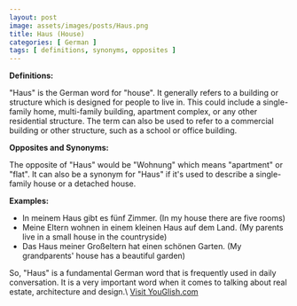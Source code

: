 ```yaml
---
layout: post
image: assets/images/posts/Haus.png
title: Haus (House)
categories: [ German ]
tags: [ definitions, synonyms, opposites ]
---
```


**Definitions:**

"Haus" is the German word for "house". It generally refers to a building or structure which is designed for people to live in. This could include a single-family home, multi-family building, apartment complex, or any other residential structure. The term can also be used to refer to a commercial building or other structure, such as a school or office building.

**Opposites and Synonyms:**

The opposite of "Haus" would be "Wohnung" which means "apartment" or "flat". It can also be a synonym for "Haus" if it's used to describe a single-family house or a detached house.

**Examples:**

- In meinem Haus gibt es fünf Zimmer. (In my house there are five rooms)
- Meine Eltern wohnen in einem kleinen Haus auf dem Land. (My parents live in a small house in the countryside)
- Das Haus meiner Großeltern hat einen schönen Garten. (My grandparents' house has a beautiful garden)

So, "Haus" is a fundamental German word that is frequently used in daily conversation. It is a very important word when it comes to talking about real estate, architecture and design.\ <a id="yg-widget-0" class="youglish-widget" data-query="Haus" data-lang="german" data-components="8412" data-auto-start="0" data-bkg-color="theme_light" data-title="How%20to%20pronounce%20Haus%20in%20German"  rel="nofollow" href="https://youglish.com">Visit YouGlish.com</a><script async src="https://youglish.com/public/emb/widget.js" charset="utf-8"></script>